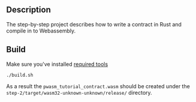 ## Description
The step-by-step project describes how to write a contract in Rust and compile in to Webassembly.

## Build
Make sure you've installed [required tools](https://github.com/paritytech/pwasm-tutorial/blob/master/README.md#tutorial-prerequisites)
```
./build.sh
```
As a result the `pwasm_tutorial_contract.wasm` should be created under the `step-2/target/wasm32-unknown-unknown/release/` directory.
